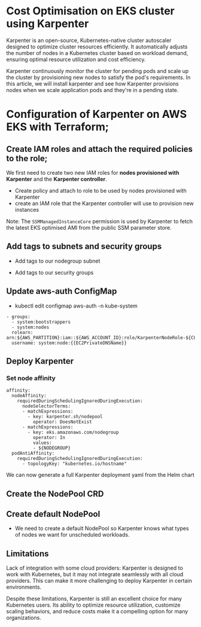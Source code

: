 # Cost Optimisation on EKS cluster using Karpenter

Karpenter is an open-source, Kubernetes-native cluster autoscaler designed to optimize cluster resources efficiently. It automatically adjusts the number of nodes in a Kubernetes cluster based on workload demand, ensuring optimal resource utilization and cost efficiency.

Karpenter continuously monitor the cluster for pending pods and scale up the cluster by provisioning new nodes to satisfy the pod's requirements.
In this article, we will install karpenter and see how Karpenter provisions nodes when we scale application pods and they're in a pending state.

# Configuration of Karpenter on AWS EKS with Terraform;

## Create IAM roles and attach the required policies to the role;
We first need to create two new IAM roles for **nodes provisioned with Karpenter** and the **Karpenter controller**.

- Create policy and attach to role to be used by nodes provisioned with Karpenter
- create an IAM role that the Karpenter controller will use to provision new instances

Note: The `SSMManagedInstanceCore` permission is used by Karpenter to fetch the latest EKS optimised AMI from the public SSM parameter store.

## Add tags to subnets and security groups
- Add tags to our nodegroup subnet

- Add tags to our security groups

## Update aws-auth ConfigMap
- kubectl edit configmap aws-auth -n kube-system

```
- groups:
  - system:bootstrappers
  - system:nodes
  rolearn: arn:${AWS_PARTITION}:iam::${AWS_ACCOUNT_ID}:role/KarpenterNodeRole-${CLUSTER_NAME}
  username: system:node:{{EC2PrivateDNSName}}
```

## Deploy Karpenter
### Set node affinity

```
affinity:
  nodeAffinity:
    requiredDuringSchedulingIgnoredDuringExecution:
      nodeSelectorTerms:
      - matchExpressions:
        - key: karpenter.sh/nodepool
          operator: DoesNotExist
      - matchExpressions:
        - key: eks.amazonaws.com/nodegroup
          operator: In
          values:
          - ${NODEGROUP}
  podAntiAffinity:
    requiredDuringSchedulingIgnoredDuringExecution:
      - topologyKey: "kubernetes.io/hostname"
```

We can now generate a full Karpenter deployment yaml from the Helm chart

## Create the NodePool CRD

## Create default NodePool
- We need to create a default NodePool so Karpenter knows what types of nodes we want for unscheduled workloads.

## Limitations

Lack of integration with some cloud providers: Karpenter is designed to work with Kubernetes, but it may not integrate seamlessly with all cloud providers. This can make it more challenging to deploy Karpenter in certain environments.

Despite these limitations, Karpenter is still an excellent choice for many Kubernetes users. Its ability to optimize resource utilization, customize scaling behaviors, and reduce costs make it a compelling option for many organizations.
